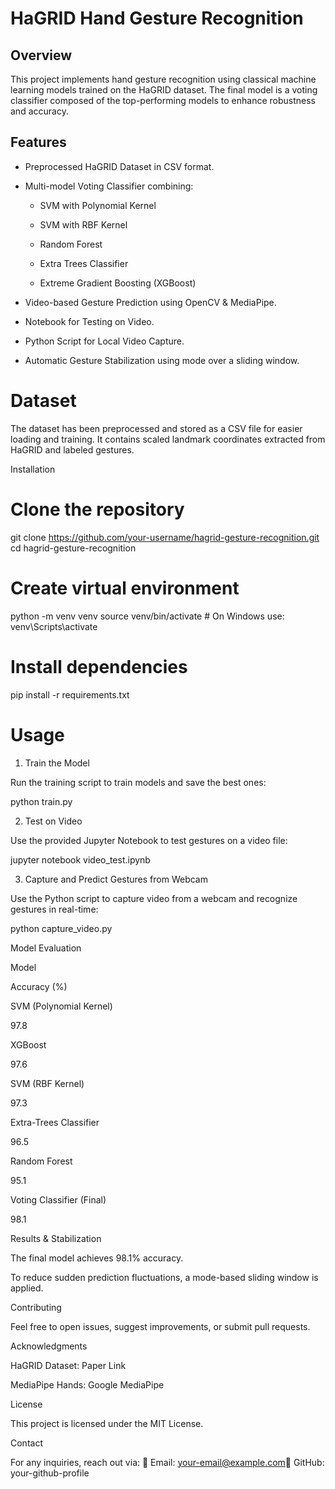 # HaGRID Hand Gesture Recognition


## Overview

This project implements hand gesture recognition using classical machine learning models trained on the HaGRID dataset. The final model is a voting classifier composed of the top-performing models to enhance robustness and accuracy.


## Features

- Preprocessed HaGRID Dataset in CSV format.

- Multi-model Voting Classifier combining:

    - SVM with Polynomial Kernel

    - SVM with RBF Kernel

    - Random Forest

    - Extra Trees Classifier

    - Extreme Gradient Boosting (XGBoost)

- Video-based Gesture Prediction using OpenCV & MediaPipe.

- Notebook for Testing on Video.

- Python Script for Local Video Capture.

- Automatic Gesture Stabilization using mode over a sliding window.


# Dataset

The dataset has been preprocessed and stored as a CSV file for easier loading and training. It contains scaled landmark coordinates extracted from HaGRID and labeled gestures.

Installation

# Clone the repository
git clone https://github.com/your-username/hagrid-gesture-recognition.git
cd hagrid-gesture-recognition

# Create virtual environment
python -m venv venv
source venv/bin/activate  # On Windows use: venv\Scripts\activate

# Install dependencies
pip install -r requirements.txt

# Usage

1. Train the Model

Run the training script to train models and save the best ones:

python train.py

2. Test on Video

Use the provided Jupyter Notebook to test gestures on a video file:

jupyter notebook video_test.ipynb

3. Capture and Predict Gestures from Webcam

Use the Python script to capture video from a webcam and recognize gestures in real-time:

python capture_video.py

Model Evaluation

Model

Accuracy (%)

SVM (Polynomial Kernel)

97.8

XGBoost

97.6

SVM (RBF Kernel)

97.3

Extra-Trees Classifier

96.5

Random Forest

95.1

Voting Classifier (Final)

98.1

Results & Stabilization

The final model achieves 98.1% accuracy.

To reduce sudden prediction fluctuations, a mode-based sliding window is applied.

Contributing

Feel free to open issues, suggest improvements, or submit pull requests.

Acknowledgments

HaGRID Dataset: Paper Link

MediaPipe Hands: Google MediaPipe

License

This project is licensed under the MIT License.

Contact

For any inquiries, reach out via:
📧 Email: your-email@example.com🔗 GitHub: your-github-profile
